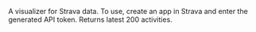 A visualizer for Strava data.  To use, create an app in Strava and enter the generated API token.  Returns latest 200 activities.
